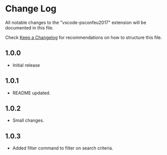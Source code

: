 # Change Log
All notable changes to the "vscode-psconfeu2017" extension will be documented in this file.

Check [Keep a Changelog](http://keepachangelog.com/) for recommendations on how to structure this file.

## 1.0.0
- Initial release
## 1.0.1
- README updated.
## 1.0.2
- Small changes.

## 1.0.3
- Added filter command to filter on search criteria.